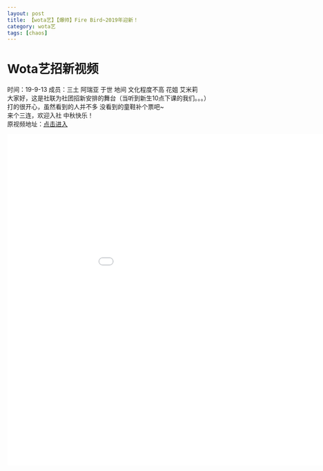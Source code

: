 ```yaml
---
layout: post
title: 【wota艺】【爆帅】Fire Bird~2019年迎新！
category: wota艺
tags: [chaos]
---
```


# Wota艺招新视频

时间：19-9-13 成员：三土 阿瑞亚 于世 地间 文化程度不高 花姐 艾米莉 <br />
大家好，这是社联为社团招新安排的舞台（当听到新生10点下课的我们。。。）<br />
打的很开心，虽然看到的人并不多 没看到的童鞋补个票吧~<br />
来个三连，欢迎入社 中秋快乐！<br />
原视频地址：[点击进入](https://www.bilibili.com/video/av67647418?share_medium=android&share_source=qq&bbid=E7856B5C-A344-47CF-8E55-DCECEF8644B6101608infoc&ts=1568417471194)<br />
<iframe src="//player.bilibili.com/player.html?
aid=67647418
&
cid=117266771
&page=1" width="1024" height="768" scrolling="no" border="0" frameborder="no" framespacing="0" allowfullscreen="true"> </iframe>
